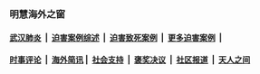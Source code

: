 
### 明慧海外之窗

####  [武汉肺炎](indexes/365.md?t=02102300) &nbsp;|&nbsp;  [迫害案例综述](indexes/328.md?t=02102300) &nbsp;|&nbsp; [迫害致死案例](indexes/277.md?t=02102300)  &nbsp;|&nbsp; [更多迫害案例](indexes/81.md?t=02102300)  &nbsp;|&nbsp; 
####  [时事评论](indexes/19.md?t=02102300) &nbsp;|&nbsp; [海外简讯](indexes/245.md?t=02102300)&nbsp;|&nbsp;  [社会支持](indexes/140.md?t=02102300) &nbsp;|&nbsp; [褒奖决议](indexes/282.md?t=02102300) &nbsp;|&nbsp; [社区报道](indexes/91.md?t=02102300)  &nbsp;|&nbsp; [天人之间](indexes/78.md?t=02102300) 


